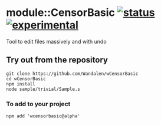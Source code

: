 
# module::CensorBasic  [![status](https://github.com/Wandalen/wCensorBasic/actions/workflows/StandardPublish.yml/badge.svg)](https://github.com/Wandalen/wCensorBasic/actions/workflows/StandardPublish.yml) [![experimental](https://img.shields.io/badge/stability-experimental-orange.svg)](https://github.com/emersion/stability-badges#experimental)

Tool to edit files massively and with undo

## Try out from the repository
```
git clone https://github.com/Wandalen/wCensorBasic
cd wCensorBasic
npm install
node sample/trivial/Sample.s
```

### To add to your project
```
npm add 'wcensorbasic@alpha'
```



